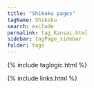 ```yaml
---
title: "Shikoku pages"
tagName: Shikoku
search: exclude
permalink: tag_Kansai.html
sidebar: tagPage_sidebar
folder: tags
---
```


{% include taglogic.html %}

{% include links.html %}
